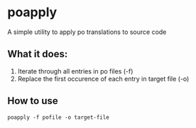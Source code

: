 # poapply
A simple utility to apply po translations to source code

## What it does:
1. Iterate through all entries in po files (-f)
2. Replace the first occurence of each entry in target file (-o)

## How to use
`poapply -f pofile -o target-file`

